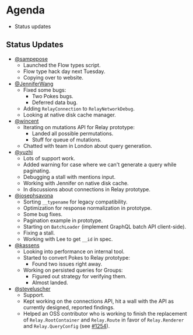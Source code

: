 # Agenda

* Status updates

## Status Updates

* [@sampepose](sampepose)
  * Launched the Flow types script.
  * Flow type hack day next Tuesday.
  * Copying over to website.
* [@JenniferWang](https://github.com/JenniferWang)
  * Fixed some bugs:
    * Two Pokes bugs.
    * Deferred data bug.
  * Adding `RelayConnection` to `RelayNetworkDebug`.
  * Looking at native disk cache manager.
* [@wincent](https://github.com/wincent)
  * Iterating on mutations API for Relay prototype:
    * Landed all possible permutations.
    * Stuff for queue of mutations.
  * Chatted with team in London about query generation.
* [@yuzhi](https://github.com/yuzhi)
  * Lots of support work.
  * Added warning for case where we can't generate a query while paginating.
  * Debugging a stall with mentions input.
  * Working with Jennifer on native disk cache.
  * In discussions about connections in Relay prototype.
* [@josephsavona](https://github.com/josephsavona)
  * Sorting `__typename` for legacy compatibility.
  * Optimization for response normalization in prototype.
  * Some bug fixes.
  * Pagination example in prototype.
  * Starting on `BatchLoader` (implement GraphQL batch API client-side).
  * Fixing a stall.
  * Working with Lee to get `__id` in spec.
* [@kassens](https://github.com/kassens)
  * Looking into performance on internal tool.
  * Started to convert Pokes to Relay prototype:
    * Found two issues right away.
  * Working on persisted queries for Groups:
    * Figured out strategy for verifying them.
    * Almost landed.
* [@steveluscher](https://github.com/steveluscher)
  * Support.
  * Kept working on the connections API, hit a wall with the API as currently designed, reported findings.
  * Helped an OSS contributor who is working to finish the replacement of `Relay.RootContainer` and `Relay.Route` in favor of `Relay.Renderer` and `Relay.QueryConfig` (see [#1254](https://github.com/facebook/relay/pull/1254)).
